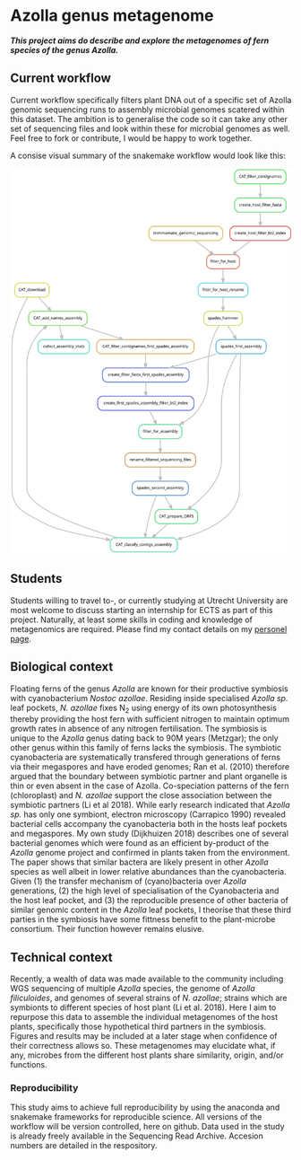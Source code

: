 # Azolla genus metagenome
***This project aims do describe and explore the metagenomes of fern species of the genus Azolla.***

## Current workflow
Current workflow specifically filters plant DNA out of a specific set of Azolla genomic sequencing runs to assembly microbial genomes scatered within this dataset. 
The ambition is to generalise the code so it can take any other set of sequencing files and look within these for microbial genomes as well. 
Feel free to fork or contribute, I would be happy to work together.

A consise visual summary of the snakemake workflow would look like this:

![Snakemake rule graph](https://github.com/lauralwd/Azolla_genus_metagenome/blob/binning/rulegraph.svg)

## Students
Students willing to travel to-, or currently studying at Utrecht University are most welcome to discuss starting an internship for ECTS as part of this project. 
Naturally, at least some skills in coding and knowledge of metagenomics are required. 
Please find my contact details on my [personel page](https://www.uu.nl/medewerkers/LWDijkhuizen).

## Biological context
Floating ferns of the genus _Azolla_ are known for their productive symbiosis with cyanobacterium _Nostoc azollae_. 
Residing inside specialised _Azolla sp._ leaf pockets, _N. azollae_ fixes N<sub>2</sub> using energy of its own photosynthesis thereby providing the host fern with sufficient nitrogen to maintain optimum growth rates in absence of any nitrogen fertilisation. 
The symbiosis is unique to the _Azolla_ genus dating back to 90M years (Metzgar); the only other genus within this family of ferns lacks the symbiosis. 
The symbiotic cyanobacteria are systematically transfered through generations of ferns via their megaspores and have eroded genomes; Ran et al. (2010) therefore argued that the boundary between symbiotic partner and plant organelle is thin or even absent in the case of Azolla. 
Co-speciation patterns of the fern (chloroplast) and _N. azollae_ support the close association between the symbiotic partners (Li et al 2018). While early research indicated that _Azolla sp._ has only one symbiont, electron microscopy (Carrapico 1990) revealed bacterial cells accompany the cyanobacteria both in the hosts leaf pockets and megaspores. 
My own study (Dijkhuizen 2018) describes one of several bacterial genomes which were found as an efficient by-product of the _Azolla_ genome project and confirmed in plants taken from the environment. 
The paper shows that similar bactera are likely present in other _Azolla_ species as well albeit in lower relative abundances than the cyanobacteria. 
Given 
(1) the transfer mechanism of (cyano)bacteria over _Azolla_ generations, 
(2) the high level of specialisation of the Cyanobacteria and the host leaf pocket, and 
(3) the reproducible presence of other bacteria of similar genomic content in the _Azolla_ leaf pockets, 
I theorise that these third parties in the symbiosis have some fittness benefit to the plant-microbe consortium. 
Their function however remains elusive.

## Technical context
Recently, a wealth of data was made available to the community including WGS sequencing of multiple _Azolla_ species, the genome of _Azolla filiculoides_, and genomes of several strains of _N. azollae_; strains which are symbionts to different species of host plant (Li et al. 2018). 
Here I aim to repurpose this data to assemble the individual metagenomes of the host plants, specifically those hypothetical third partners in the symbiosis. 
Figures and results may be included at a later stage when confidence of their correctness allows so. 
These metagenomes may elucidate what, if any, microbes from the different host plants share similarity, origin, and/or functions.


### Reproducibility
This study aims to achieve full reproducibility by using the anaconda and snakemake frameworks for reproducible science. 
All versions of the workflow will be version controlled, here on github. 
Data used in the study is already freely available in the Sequencing Read Archive. 
Accesion numbers are detailed in the respository.
